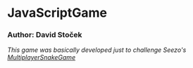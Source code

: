 # JavaScriptGame
### Author: David Stoček
*This game was basically developed just to challenge Seezo's [MultiplayerSnakeGame](https://github.com/SeezoCode/MultiplayerSnakeGame)*
